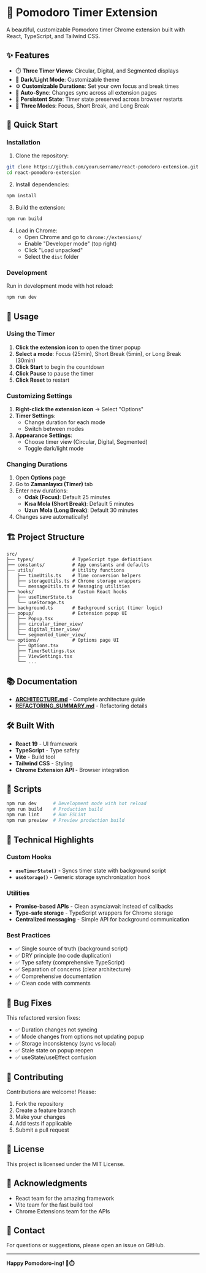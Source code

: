# 🍅 Pomodoro Timer Extension

A beautiful, customizable Pomodoro timer Chrome extension built with React, TypeScript, and Tailwind CSS.

## ✨ Features

- ⏱️ **Three Timer Views**: Circular, Digital, and Segmented displays
- 🎨 **Dark/Light Mode**: Customizable theme
- ⚙️ **Customizable Durations**: Set your own focus and break times
- 🔄 **Auto-Sync**: Changes sync across all extension pages
- 💾 **Persistent State**: Timer state preserved across browser restarts
- 🎯 **Three Modes**: Focus, Short Break, and Long Break

## 🚀 Quick Start

### Installation

1. Clone the repository:
```bash
git clone https://github.com/yourusername/react-pomodoro-extension.git
cd react-pomodoro-extension
```

2. Install dependencies:
```bash
npm install
```

3. Build the extension:
```bash
npm run build
```

4. Load in Chrome:
   - Open Chrome and go to `chrome://extensions/`
   - Enable "Developer mode" (top right)
   - Click "Load unpacked"
   - Select the `dist` folder

### Development

Run in development mode with hot reload:
```bash
npm run dev
```

## 📖 Usage

### Using the Timer

1. **Click the extension icon** to open the timer popup
2. **Select a mode**: Focus (25min), Short Break (5min), or Long Break (30min)
3. **Click Start** to begin the countdown
4. **Click Pause** to pause the timer
5. **Click Reset** to restart

### Customizing Settings

1. **Right-click the extension icon** → Select "Options"
2. **Timer Settings**:
   - Change duration for each mode
   - Switch between modes
3. **Appearance Settings**:
   - Choose timer view (Circular, Digital, Segmented)
   - Toggle dark/light mode

### Changing Durations

1. Open **Options** page
2. Go to **Zamanlayıcı (Timer)** tab
3. Enter new durations:
   - **Odak (Focus)**: Default 25 minutes
   - **Kısa Mola (Short Break)**: Default 5 minutes
   - **Uzun Mola (Long Break)**: Default 30 minutes
4. Changes save automatically!

## 🏗️ Project Structure

```
src/
├── types/              # TypeScript type definitions
├── constants/          # App constants and defaults
├── utils/              # Utility functions
│   ├── timeUtils.ts    # Time conversion helpers
│   ├── storageUtils.ts # Chrome storage wrappers
│   └── messageUtils.ts # Messaging utilities
├── hooks/              # Custom React hooks
│   ├── useTimerState.ts
│   └── useStorage.ts
├── background.ts       # Background script (timer logic)
├── popup/              # Extension popup UI
│   ├── Popup.tsx
│   ├── circular_timer_view/
│   ├── digital_timer_view/
│   └── segmented_timer_view/
└── options/            # Options page UI
    ├── Options.tsx
    ├── TimerSettings.tsx
    ├── ViewSettings.tsx
    └── ...
```

## 📚 Documentation

- **[ARCHITECTURE.md](./ARCHITECTURE.md)** - Complete architecture guide
- **[REFACTORING_SUMMARY.md](./REFACTORING_SUMMARY.md)** - Refactoring details

## 🛠️ Built With

- **React 19** - UI framework
- **TypeScript** - Type safety
- **Vite** - Build tool
- **Tailwind CSS** - Styling
- **Chrome Extension API** - Browser integration

## 🧪 Scripts

```bash
npm run dev      # Development mode with hot reload
npm run build    # Production build
npm run lint     # Run ESLint
npm run preview  # Preview production build
```

## 🔧 Technical Highlights

### Custom Hooks

- **`useTimerState()`** - Syncs timer state with background script
- **`useStorage()`** - Generic storage synchronization hook

### Utilities

- **Promise-based APIs** - Clean async/await instead of callbacks
- **Type-safe storage** - TypeScript wrappers for Chrome storage
- **Centralized messaging** - Simple API for background communication

### Best Practices

- ✅ Single source of truth (background script)
- ✅ DRY principle (no code duplication)
- ✅ Type safety (comprehensive TypeScript)
- ✅ Separation of concerns (clear architecture)
- ✅ Comprehensive documentation
- ✅ Clean code with comments

## 🐛 Bug Fixes

This refactored version fixes:
- ✅ Duration changes not syncing
- ✅ Mode changes from options not updating popup
- ✅ Storage inconsistency (sync vs local)
- ✅ Stale state on popup reopen
- ✅ useState/useEffect confusion

## 🤝 Contributing

Contributions are welcome! Please:
1. Fork the repository
2. Create a feature branch
3. Make your changes
4. Add tests if applicable
5. Submit a pull request

## 📝 License

This project is licensed under the MIT License.

## 🙏 Acknowledgments

- React team for the amazing framework
- Vite team for the fast build tool
- Chrome Extensions team for the APIs

## 📧 Contact

For questions or suggestions, please open an issue on GitHub.

---

**Happy Pomodoro-ing! 🍅⏱️**